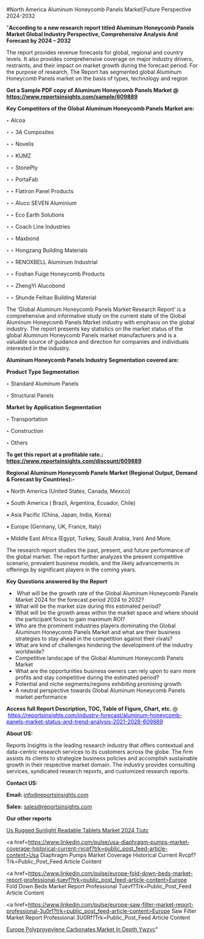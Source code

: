 #North America Aluminum Honeycomb Panels Market|Future Perspective 2024-2032

"<strong>According to a new research report titled Aluminum Honeycomb Panels Market Global Industry Perspective, Comprehensive Analysis And Forecast by 2024 – 2032</strong>

The report provides revenue forecasts for global, regional and country levels. It also provides comprehensive coverage on major industry drivers, restraints, and their impact on market growth during the forecast period. For the purpose of research, The Report has segmented global Aluminum Honeycomb Panels market on the basis of types, technology and region

<strong>Get a Sample PDF copy of Aluminum Honeycomb Panels Market </strong><strong>@<a href=https://www.reportsinsights.com/sample/609889 style=color:#0000ff;> https://www.reportsinsights.com/sample/609889</a></strong></font>

<strong>Key Competitors of the Global Aluminum Honeycomb Panels Market are:</strong>

‣ Alcoa

‣ 
‣ 3A Composites

‣ 
‣ Novelis

‣ 
‣ KUMZ

‣ 
‣ StonePly

‣ 
‣ PortaFab

‣ 
‣ Flatiron Panel Products

‣ 
‣ Aluco SEVEN Aluminium

‣ 
‣ Eco Earth Solutions

‣ 
‣ Coach Line Industries

‣ 
‣ Maxbond

‣ 
‣ Hongzang Building Materials

‣ 
‣ RENOXBELL Aluminum Industrial

‣ 
‣ Foshan Fuige Honeycomb Products

‣ 
‣ ZhengYi Alucobond

‣ 
‣ Shunde Feihao Building Material

The ‘Global Aluminum Honeycomb Panels Market Research Report’ is a comprehensive and informative study on the current state of the Global Aluminum Honeycomb Panels Market industry with emphasis on the global industry. The report presents key statistics on the market status of the global Aluminum Honeycomb Panels market manufacturers and is a valuable source of guidance and direction for companies and individuals interested in the industry.

<strong>Aluminum Honeycomb Panels Industry Segmentation covered are:</strong>

<strong>Product Type Segmentation</strong>

‣    Standard Aluminum Panels

‣ Structural Panels

<strong>Market by Application Segmentation</strong>

‣   Transportation

‣ Construction

‣ Others

<strong>To get this report at a profitable rate.: <a href=https://www.reportsinsights.com/discount/609889 style=color:#0000ff;>https://www.reportsinsights.com/discount/609889</a></strong></font>

<strong>Regional Aluminum Honeycomb Panels Market (Regional Output, Demand &amp; Forecast by Countries):-</strong>

• North America (United States, Canada, Mexico)

• South America ( Brazil, Argentina, Ecuador, Chile)

• Asia Pacific (China, Japan, India, Korea)

• Europe (Germany, UK, France, Italy)

• Middle East Africa (Egypt, Turkey, Saudi Arabia, Iran) And More.

The research report studies the past, present, and future performance of the global market. The report further analyzes the present competitive scenario, prevalent business models, and the likely advancements in offerings by significant players in the coming years.

<strong>Key Questions answered by the Report</strong>
<ul>
  <li> What will be the growth rate of the Global Aluminum Honeycomb Panels Market 2024 for the forecast period 2024 to 2032?</li>
  <li>What will be the market size during this estimated period?</li>
  <li>What will be the growth areas within the market space and where should the participant focus to gain maximum ROI?</li>
  <li>Who are the prominent industries players dominating the Global Aluminum Honeycomb Panels Market and what are their business strategies to stay ahead in the competition against their rivals?</li>
  <li>What are kind of challenges hindering the development of the industry worldwide?</li>
  <li>Competitive landscape of the Global Aluminum Honeycomb Panels Market</li>
  <li>What are the opportunities business owners can rely upon to earn more profits and stay competitive during the estimated period?</li>
  <li>Potential and niche segments/regions exhibiting promising growth</li>
  <li>A neutral perspective towards Global Aluminum Honeycomb Panels market performance</li>
</ul>
<strong>Access full Report Description, TOC, Table of Figure, Chart, etc. </strong>@  <a href=https://reportsinsights.com/industry-forecast/aluminum-honeycomb-panels-market-status-and-trend-analysis-2021-2028-609889 style=color:#0000ff;>https://reportsinsights.com/industry-forecast/aluminum-honeycomb-panels-market-status-and-trend-analysis-2021-2028-609889</a></font>

<strong><strong>About US</strong>:</strong>

Reports Insights is the leading research industry that offers contextual and data-centric research services to its customers across the globe. The firm assists its clients to strategize business policies and accomplish sustainable growth in their respective market domain. The industry provides consulting services, syndicated research reports, and customized research reports.

<strong>Contact US:</strong>

<p class=""""><b>Email:</b> <a href=mailto:info@reportsinsights.com>info@reportsinsights.com</a></p>
<p class=""""><b>Sales:</b> <a href=mailto:sales@reportsinsights.com>sales@reportsinsights.com</a></p>

<strong>Our other reports</strong>

<a href=https://www.linkedin.com/pulse/us-rugged-sunlight-readable-tablets-market-2024--tiutc/>Us Rugged Sunlight Readable Tablets Market 2024  Tiutc</a>

<a href=https://www.linkedin.com/pulse/usa-diaphragm-pumps-market-coverage-historical-current-rvcpf?trk=public_post_feed-article-content>Usa Diaphragm Pumps Market Coverage Historical Current Rvcpf?Trk=Public_Post_Feed Article Content</a>

<a href=https://www.linkedin.com/pulse/europe-fold-down-beds-market-report-professional-tuevf?trk=public_post_feed-article-content>Europe Fold Down Beds Market Report Professional Tuevf?Trk=Public_Post_Feed Article Content</a>

<a href=https://www.linkedin.com/pulse/europe-saw-filter-market-report-professional-3u0rf?trk=public_post_feed-article-content>Europe Saw Filter Market Report Professional 3U0Rf?Trk=Public_Post_Feed Article Content</a>

<a href=https://www.linkedin.com/pulse/europe-polyproypylene-carbonates-market-in-depth-ywzvc/>Europe Polyproypylene Carbonates Market In Depth Ywzvc</a>"
